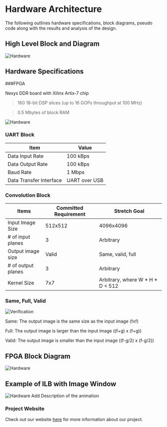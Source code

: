 # Hardware Architecture

The following outlines hardware specifications, block diagrams, pseudo code along with the results and analysis of the design.

## High Level Block and Diagram
![Hardware](https://i.imgur.com/89GHfYj.jpg)

## Hardware Specifications
###FPGA

Nexys DDR board with Xilinx Artix-7 chip
> 160 18-bit DSP slices (up to 16 GOPs throughput at 100 MHz)

> 0.5 Mbytes of block RAM

![Hardware](https://i.imgur.com/yWM6vtT.jpg)

### UART Block

| Item | Value |
| -------------------- | ----------- |
| Data Input Rate | 100 kBps |
| Data Output Rate | 100 kBps |
| Baud Rate | 1 Mbps |
| Data Transfer Interface | UART over USB |

### Convolution Block

| Items | Committed Requirement | Stretch Goal |
| -------------------- | ----------- | ----------- |
| Input Image Size | 512x512 | 4096x4096 |
| # of input planes | 3 | Arbitrary |
| Output image size | Valid | Same, valid, full |
| # of output planes | 3 | Arbitrary |
| Kernel Size | 7x7 | Arbitrary, where W * H * D < 512 |

### Same, Full, Valid
![Verification](https://i.imgur.com/RgoYCFY.jpg)

Same: The output image is the same size as the input image (fxf)

Full: The output image is larger than the input image ((f+g) x (f+g))

Valid: The output image is smaller than the input image ((f-g/2) x (f-g/2))

## FPGA Block Diagram
![Hardware](https://i.imgur.com/U9GAoRu.jpg)

## Example of ILB with Image Window
![Hardware](https://i.imgur.com/UFqZOds.gif[/img)
Add Description of the animation


### Project Website
Check out our website [here][website] for more information about our project.

[website]: https://kierajcullen.github.io/-dcnn-.github.io/
